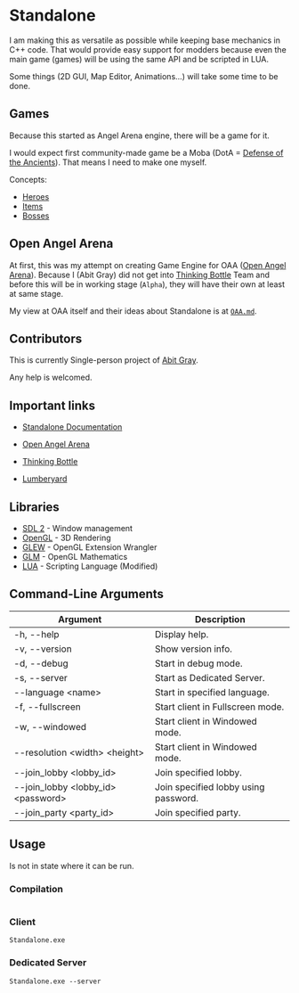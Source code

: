 # Standalone

I am making this as versatile as possible while keeping base mechanics in C++ code.
That would provide easy support for modders because even the main game (games) will be using the same API and be scripted in LUA.

Some things (2D GUI, Map Editor, Animations...) will take some time to be done.


## Games

Because this started as Angel Arena engine, there will be a game for it.

I would expect first community-made game be a Moba (DotA = [Defense of the Ancients](https://en.wikipedia.org/wiki/Defense_of_the_Ancients)).
That means I need to make one myself.

Concepts:
 - [Heroes](Designs/Hero/README.md)
 - [Items](Designs/Item/README.md)
 - [Bosses](Designs/Boss/README.md)

## Open Angel Arena

At first, this was my attempt on creating Game Engine for OAA ([Open Angel Arena](https://github.com/OpenAngelArena/oaa/)).
Because I (Abit Gray) did not get into [Thinking Bottle](https://www.thinkingbottle.com/) Team and before this will be in working stage (`Alpha`), they will have their own at least at same stage.

My view at OAA itself and their ideas about Standalone is at [`OAA.md`](OAA.md). 

## Contributors

This is currently Single-person project of [Abit Gray](https://github.com/AbitTheGray/).

Any help is welcomed. 


## Important links

- [Standalone Documentation](Documentation/README.md)


- [Open Angel Arena](https://github.com/OpenAngelArena/oaa/)
- [Thinking Bottle](https://thinkingbottle.com)
- [Lumberyard](https://aws.amazon.com/lumberyard/)


## Libraries

- [SDL 2](https://www.libsdl.org/) - Window management
- [OpenGL](https://www.opengl.org/) - 3D Rendering
- [GLEW](http://glew.sourceforge.net/) - OpenGL Extension Wrangler
- [GLM](https://glm.g-truc.net/) - OpenGL Mathematics
- [LUA](https://www.lua.org/) - Scripting Language (Modified)

## Command-Line Arguments

|                     Argument                    |               Description            |
|-------------------------------------------------|--------------------------------------|
| -h, --help                                      | Display help.                        |
| -v, --version                                   | Show version info.                   |
| -d, --debug                                     | Start in debug mode.                 |
| -s, --server                                    | Start as Dedicated Server.           |
| --language &lt;name&gt;                         | Start in specified language.         |
| -f, --fullscreen                                | Start client in Fullscreen mode.     |
| -w, --windowed                                  | Start client in Windowed mode.       |
| --resolution &lt;width&gt; &lt;height&gt;       | Start client in Windowed mode.       |
| --join_lobby &lt;lobby_id&gt;                   | Join specified lobby.                |
| --join_lobby &lt;lobby_id&gt; &lt;password&gt;  | Join specified lobby using password. |
| --join_party &lt;party_id&gt;                   | Join specified party.                |

## Usage

Is not in state where it can be run.

### Compilation

```

```

### Client

```
Standalone.exe
```

### Dedicated Server

```
Standalone.exe --server
```
